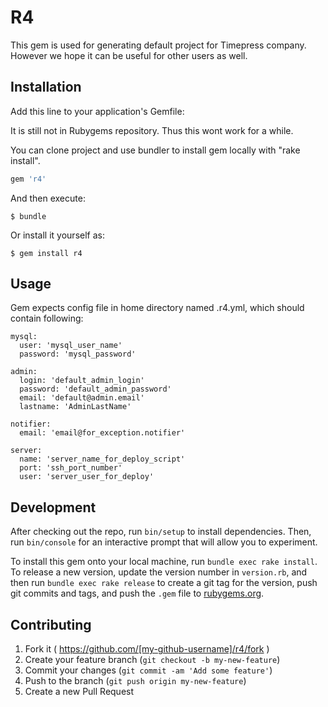 # R4

This gem is used for generating default project for Timepress company. However we hope it can be useful for other users as well.

## Installation

Add this line to your application's Gemfile:

It is still not in Rubygems repository. Thus this wont work for a while.

You can clone project and use bundler to install gem locally with "rake install".

```ruby
gem 'r4'
```

And then execute:

    $ bundle

Or install it yourself as:

    $ gem install r4

## Usage

Gem expects config file in home directory named .r4.yml, which should contain following:

```
mysql:
  user: 'mysql_user_name'
  password: 'mysql_password'

admin:
  login: 'default_admin_login'
  password: 'default_admin_password'
  email: 'default@admin.email'
  lastname: 'AdminLastName'

notifier:
  email: 'email@for_exception.notifier'

server:
  name: 'server_name_for_deploy_script'
  port: 'ssh_port_number'
  user: 'server_user_for_deploy'
```

## Development

After checking out the repo, run `bin/setup` to install dependencies. Then, run `bin/console` for an interactive prompt that will allow you to experiment.

To install this gem onto your local machine, run `bundle exec rake install`. To release a new version, update the version number in `version.rb`, and then run `bundle exec rake release` to create a git tag for the version, push git commits and tags, and push the `.gem` file to [rubygems.org](https://rubygems.org).

## Contributing

1. Fork it ( https://github.com/[my-github-username]/r4/fork )
2. Create your feature branch (`git checkout -b my-new-feature`)
3. Commit your changes (`git commit -am 'Add some feature'`)
4. Push to the branch (`git push origin my-new-feature`)
5. Create a new Pull Request
